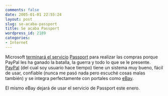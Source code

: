 ```yaml
---
comments: false
date: 2005-01-01 22:55:24
layout: post
slug: se-acaba-passport
title: Se acaba Passport
wordpress_id: 2189
categories:
- Internet
---
```


Microsoft [terminará el servicio](http://news.ft.com/cms/s/d7a8f600-5ad0-11d9-aa6e-00000e2511c8.html) [Passport](http://www.passport.com) para realizar las compras porque PayPal les ha ganado la batalla, la guerra y todo lo que se le presente. [PayPal](http://www.paypal.com) (del cual soy usuario hace tiempo) tiene un sistema muy bueno, fácil de usar, confiable (nunca me pasó nada pero escuché cosas malas también) y se integra perfectamente con portales como [eBay](http://www.ebay.com).





El mismo eBay dejará de usar el servicio de Passport este enero.




 
